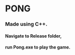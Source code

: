 # PONG
### Made using **C++**.
#### Navigate to Release folder,
#### run Pong.exe to play the game.
